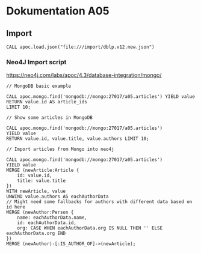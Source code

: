 # Dokumentation A05

## Import

`CALL apoc.load.json("file:///import/dblp.v12.new.json")`

### Neo4J Import script

<https://neo4j.com/labs/apoc/4.3/database-integration/mongo/>

```neo4j
// MongoDB basic example

CALL apoc.mongo.find('mongodb://mongo:27017/a05.articles') YIELD value
RETURN value.id AS article_ids
LIMIT 10;
```

```neo4j
// Show some articles in MongoDB

CALL apoc.mongo.find('mongodb://mongo:27017/a05.articles')
YIELD value
RETURN value.id, value.title, value.authors LIMIT 10;
```

```neo4j
// Import articles from Mongo into neo4j

CALL apoc.mongo.find('mongodb://mongo:27017/a05.articles')
YIELD value
MERGE (newArticle:Article {
    id: value.id,
    title: value.title
})
WITH newArticle, value
UNWIND value.authors AS eachAuthorData
// Might need some fallbacks for authors with different data based on id here
MERGE (newAuthor:Person {
    name: eachAuthorData.name,
    id: eachAuthorData.id,
    org: CASE WHEN eachAuthorData.org IS NULL THEN '' ELSE eachAuthorData.org END
})
MERGE (newAuthor)-[:IS_AUTHOR_OF]->(newArticle);
```
